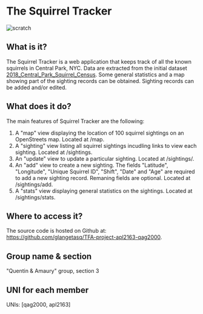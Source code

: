 # The Squirrel Tracker
![scratch](https://www.nicepng.com/png/detail/12-129187_ice-age-squirrel-png-image-age-de-glace.png)

## What is it?
The Squirrel Tracker is a web application that keeps track of all the known squirrels in Central Park, NYC. Data are extracted from the initial dataset [2018_Central_Park_Squirrel_Census](https://data.cityofnewyork.us/Environment/2018-Central-Park-Squirrel-Census-Squirrel-Data/vfnx-vebw). 
Some general statistics and a map showing part of the sighting records can be obtained. Sighting records can be added and/or edited.  

## What does it do?
The main features of Squirrel Tracker are the following:
1) A "map" view displaying the location of 100 squirrel sightings on an OpenStreets map. 
  Located at /map.
2) A "sighting" view listing all squirrel sightings incudling links to view each sighting. 
  Located at /sightings.
3) An "update" view to update a particular sighting. 
  Located at /sightings/<unique-squirrel-id>.
4) An "add" view to create a new sighting. The fields "Latitude", "Longitude", "Unique Squirrel ID", "Shift", "Date" and "Age" are required to add a new      sighting record. Remaning fields are optional.
   Located at /sightings/add.
5) A "stats" view displaying general statistics on the sightings. 
  Located at /sightings/stats.

## Where to access it?
The source code is hosted on Github at: https://github.com/glangetasq/TFA-project-apl2163-qag2000.

## Group name & section
"Quentin & Amaury" group, section 3

## UNI for each member
UNIs: [qag2000, apl2163]
